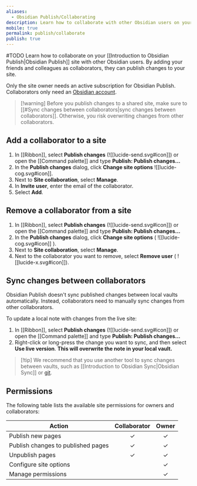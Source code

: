 ```yaml
---
aliases:
  - Obsidian Publish/Collaborating
description: Learn how to collaborate with other Obsidian users on your Obsidian Publish site.
mobile: true
permalink: publish/collaborate
publish: true
---
```

#TODO
Learn how to collaborate on your [[Introduction to Obsidian Publish|Obsidian Publish]] site with other Obsidian users. By adding your friends and colleagues as collaborators, they can publish changes to your site.

Only the site owner needs an active subscription for Obsidian Publish. Collaborators only need an [Obsidian account](https://obsidian.md/account).

> [!warning] Before you publish changes to a shared site, make sure to [[#Sync changes between collaborators|sync changes between collaborators]]. Otherwise, you risk overwriting changes from other collaborators.

## Add a collaborator to a site

1. In [[Ribbon]], select **Publish changes** (![[lucide-send.svg#icon]]) or open the [[Command palette]] and type **Publish: Publish changes...**
2. In the **Publish changes** dialog, click **Change site options** ![[lucide-cog.svg#icon]].
3. Next to **Site collaboration**, select **Manage**.
4. In **Invite user**, enter the email of the collaborator.
5. Select **Add**.

## Remove a collaborator from a site

1. In [[Ribbon]], select **Publish changes** (![[lucide-send.svg#icon]]) or open the [[Command palette]] and type **Publish: Publish changes...**
2. In the **Publish changes** dialog, click **Change site options** ( ![[lucide-cog.svg#icon]] ).
3. Next to **Site collaboration**, select **Manage**.
4. Next to the collaborator you want to remove, select **Remove user** ( ![[lucide-x.svg#icon]]).

## Sync changes between collaborators

Obsidian Publish doesn't sync published changes between local vaults automatically. Instead, collaborators need to manually sync changes from other collaborators.

To update a local note with changes from the live site:

1. In [[Ribbon]], select **Publish changes** (![[lucide-send.svg#icon]]) or open the [[Command palette]] and type **Publish: Publish changes...**
2. Right-click or long-press the change you want to sync, and then select **Use live version**. **This will overwrite the note in your local vault.**

> [!tip] We recommend that you use another tool to sync changes between vaults, such as [[Introduction to Obsidian Sync|Obsidian Sync]] or [git](https://git-scm.com/).

## Permissions

The following table lists the available site permissions for owners and collaborators:

| Action                             | Collaborator | Owner |
|------------------------------------|:------------:|:-----:|
| Publish new pages                  | ✓            | ✓     |
| Publish changes to published pages | ✓            | ✓     |
| Unpublish pages                    | ✓            | ✓     |
| Configure site options             |              | ✓     |
| Manage permissions                 |              | ✓     |

